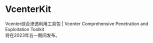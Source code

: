 # VcenterKit
Vcenter综合渗透利用工具包 | Vcenter Comprehensive Penetration and Exploitation Toolkit  
将在2023年五一期间发布。
